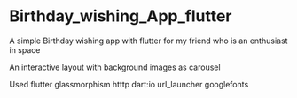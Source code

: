 # Birthday_wishing_App_flutter
A simple Birthday wishing app with flutter for my friend who is an enthusiast in space

An interactive layout with background images as carousel 

Used flutter 
glassmorphism 
htttp
dart:io
url_launcher
googlefonts

